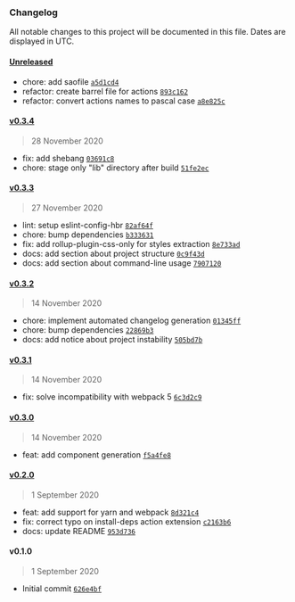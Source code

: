### Changelog

All notable changes to this project will be documented in this file. Dates are displayed in UTC.

#### [Unreleased](https://github.com/henriquehbr/baelte/compare/v0.3.4...HEAD)

- chore: add saofile [`a5d1cd4`](https://github.com/henriquehbr/baelte/commit/a5d1cd4a158dff065947299b9c9d30f9b27bb0a1)
- refactor: create barrel file for actions [`893c162`](https://github.com/henriquehbr/baelte/commit/893c162578128b4344da131d03c841e3d936e191)
- refactor: convert actions names to pascal case [`a8e825c`](https://github.com/henriquehbr/baelte/commit/a8e825c6ffba36578f6878f0ef300644b86c544c)

#### [v0.3.4](https://github.com/henriquehbr/baelte/compare/v0.3.3...v0.3.4)

> 28 November 2020

- fix: add shebang [`03691c8`](https://github.com/henriquehbr/baelte/commit/03691c8404a71cf3595fa163fb6a6963a5f41869)
- chore: stage only "lib" directory after build [`51fe2ec`](https://github.com/henriquehbr/baelte/commit/51fe2ec898470d112e0b11ce8d9398f789eb4728)

#### [v0.3.3](https://github.com/henriquehbr/baelte/compare/v0.3.2...v0.3.3)

> 27 November 2020

- lint: setup eslint-config-hbr [`82af64f`](https://github.com/henriquehbr/baelte/commit/82af64fe37faf276a1e024e944c338ca1beafde2)
- chore: bump dependencies [`b333631`](https://github.com/henriquehbr/baelte/commit/b333631ce184c46701a529d7fcf8b373844d99c5)
- fix: add rollup-plugin-css-only for styles extraction [`8e733ad`](https://github.com/henriquehbr/baelte/commit/8e733ad2230b4830bc7dca00e1a21335cbb7a498)
- docs: add section about project structure [`0c9f43d`](https://github.com/henriquehbr/baelte/commit/0c9f43dddd192fb1d57334d5183a397ee1fe9f13)
- docs: add section about command-line usage [`7907120`](https://github.com/henriquehbr/baelte/commit/7907120b818e53969917832a87546a16de12f1ef)

#### [v0.3.2](https://github.com/henriquehbr/baelte/compare/v0.3.1...v0.3.2)

> 14 November 2020

- chore: implement automated changelog generation [`01345ff`](https://github.com/henriquehbr/baelte/commit/01345ff1013fb39ba20007b78280090198a4e27e)
- chore: bump dependencies [`22869b3`](https://github.com/henriquehbr/baelte/commit/22869b3df26c820e01f9b6587fe8b27e044617f8)
- docs: add notice about project instability [`505bd7b`](https://github.com/henriquehbr/baelte/commit/505bd7b078220cf24ecd29deb109231adeead4ca)

#### [v0.3.1](https://github.com/henriquehbr/baelte/compare/v0.3.0...v0.3.1)

> 14 November 2020

- fix: solve incompatibility with webpack 5 [`6c3d2c9`](https://github.com/henriquehbr/baelte/commit/6c3d2c91ef595dc189b2bd3498a844b6d12ef03b)

#### [v0.3.0](https://github.com/henriquehbr/baelte/compare/v0.2.0...v0.3.0)

> 14 November 2020

- feat: add component generation [`f5a4fe8`](https://github.com/henriquehbr/baelte/commit/f5a4fe887380cb1d8f395b1714c42ceb63be6477)

#### [v0.2.0](https://github.com/henriquehbr/baelte/compare/v0.1.0...v0.2.0)

> 1 September 2020

- feat: add support for yarn and webpack [`8d321c4`](https://github.com/henriquehbr/baelte/commit/8d321c4f78a4ffad780452ad44015fde6ac1ba14)
- fix: correct typo on install-deps action extension [`c2163b6`](https://github.com/henriquehbr/baelte/commit/c2163b688f1eaaa226e16b07e44e4f3d28a94510)
- docs: update README [`953d736`](https://github.com/henriquehbr/baelte/commit/953d736cc6d631b1843dfb3e98df444f9b0d5832)

#### v0.1.0

> 1 September 2020

- Initial commit [`626e4bf`](https://github.com/henriquehbr/baelte/commit/626e4bf25e30b4dc27f07b52c8883cde08bb1f01)
